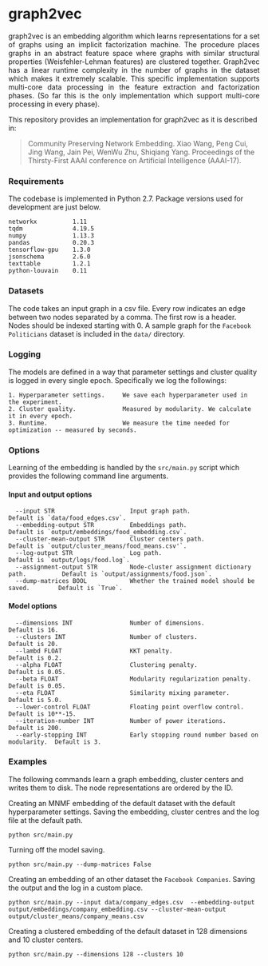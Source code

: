 # graph2vec

<p align="justify">
graph2vec is an embedding algorithm which learns representations for a set of graphs using an implicit factorization machine. The procedure places graphs in an abstract feature space where graphs with similar structural properties (Weisfehler-Lehman features) are clustered together. Graph2vec has a linear runtime complexity in the number of graphs in the dataset which makes it extremely scalable. This specific implementation supports multi-core data processing in the feature extraction and factorization phases. (So far this is the only implementation which support multi-core processing in every phase).
</p>

This repository provides an implementation for graph2vec as it is described in:
> Community Preserving Network Embedding.
> Xiao Wang, Peng Cui, Jing Wang, Jain Pei, WenWu Zhu, Shiqiang Yang.
> Proceedings of the Thirsty-First AAAI conference on Artificial Intelligence (AAAI-17).

### Requirements

The codebase is implemented in Python 2.7. Package versions used for development are just below.
```
networkx          1.11
tqdm              4.19.5
numpy             1.13.3
pandas            0.20.3
tensorflow-gpu    1.3.0
jsonschema        2.6.0
texttable         1.2.1
python-louvain    0.11
```

### Datasets

The code takes an input graph in a csv file. Every row indicates an edge between two nodes separated by a comma. The first row is a header. Nodes should be indexed starting with 0. A sample graph for the `Facebook Politicians` dataset is included in the  `data/` directory.

### Logging

The models are defined in a way that parameter settings and cluster quality is logged in every single epoch. Specifically we log the followings:

```
1. Hyperparameter settings.     We save each hyperparameter used in the experiment.
2. Cluster quality.             Measured by modularity. We calculate it in every epoch.
3. Runtime.                     We measure the time needed for optimization -- measured by seconds.
```

### Options

Learning of the embedding is handled by the `src/main.py` script which provides the following command line arguments.

#### Input and output options

```
  --input STR                     Input graph path.                                 Default is `data/food_edges.csv`.
  --embedding-output STR          Embeddings path.                                  Default is `output/embeddings/food_embedding.csv`.
  --cluster-mean-output STR       Cluster centers path.                             Default is `output/cluster_means/food_means.csv'`.
  --log-output STR                Log path.                                         Default is `output/logs/food.log`.
  --assignment-output STR         Node-cluster assignment dictionary path.          Default is `output/assignments/food.json`.
  --dump-matrices BOOL            Whether the trained model should be saved.        Default is `True`.
```
#### Model options
```
  --dimensions INT                Number of dimensions.                             Default is 16.
  --clusters INT                  Number of clusters.                               Default is 20.
  --lambd FLOAT                   KKT penalty.			                    Default is 0.2.
  --alpha FLOAT                   Clustering penalty.                               Default is 0.05.
  --beta FLOAT                    Modularity regularization penalty.                Default is 0.05.
  --eta FLOAT                     Similarity mixing parameter.                      Default is 5.0.
  --lower-control FLOAT           Floating point overflow control.                  Default is 10**-15.
  --iteration-number INT          Number of power iterations.                       Default is 200.
  --early-stopping INT            Early stopping round number based on modularity.  Default is 3.
```

### Examples

The following commands learn a graph embedding, cluster centers and writes them to disk. The node representations are ordered by the ID.

Creating an MNMF embedding of the default dataset with the default hyperparameter settings. Saving the embedding, cluster centres and the log file at the default path.

```
python src/main.py
```

Turning off the model saving.

```
python src/main.py --dump-matrices False
```

Creating an embedding of an other dataset the `Facebook Companies`. Saving the output and the log in a custom place.

```
python src/main.py --input data/company_edges.csv  --embedding-output output/embeddings/company_embedding.csv --cluster-mean-output output/cluster_means/company_means.csv
```

Creating a clustered embedding of the default dataset in 128 dimensions and 10 cluster centers.

```
python src/main.py --dimensions 128 --clusters 10
```
